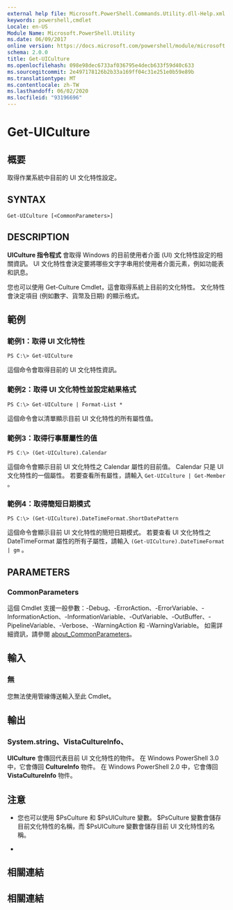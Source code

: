 ```yaml
---
external help file: Microsoft.PowerShell.Commands.Utility.dll-Help.xml
keywords: powershell,cmdlet
Locale: en-US
Module Name: Microsoft.PowerShell.Utility
ms.date: 06/09/2017
online version: https://docs.microsoft.com/powershell/module/microsoft.powershell.utility/get-uiculture?view=powershell-5.1&WT.mc_id=ps-gethelp
schema: 2.0.0
title: Get-UICulture
ms.openlocfilehash: 098e98dec6733af036795e4decb633f59d40c633
ms.sourcegitcommit: 2e497178126b2b33a169ff04c31e251e0b59e89b
ms.translationtype: MT
ms.contentlocale: zh-TW
ms.lasthandoff: 06/02/2020
ms.locfileid: "93196696"
---
```

# Get-UICulture

## 概要
取得作業系統中目前的 UI 文化特性設定。

## SYNTAX

```
Get-UICulture [<CommonParameters>]
```

## DESCRIPTION
**UICulture 指令程式** 會取得 Windows 的目前使用者介面 (UI) 文化特性設定的相關資訊。
UI 文化特性會決定要將哪些文字字串用於使用者介面元素，例如功能表和訊息。

您也可以使用 Get-Culture Cmdlet，這會取得系統上目前的文化特性。
文化特性會決定項目 (例如數字、貨幣及日期) 的顯示格式。

## 範例

### 範例1：取得 UI 文化特性

```
PS C:\> Get-UICulture
```

這個命令會取得目前的 UI 文化特性資訊。

### 範例2：取得 UI 文化特性並設定結果格式

```
PS C:\> Get-UICulture | Format-List *
```

這個命令會以清單顯示目前 UI 文化特性的所有屬性值。

### 範例3：取得行事曆屬性的值

```
PS C:\> (Get-UICulture).Calendar
```

這個命令會顯示目前 UI 文化特性之 Calendar 屬性的目前值。
Calendar 只是 UI 文化特性的一個屬性。
若要查看所有屬性，請輸入 `Get-UICulture | Get-Member` 。

### 範例4：取得簡短日期模式

```
PS C:\> (Get-UICulture).DateTimeFormat.ShortDatePattern
```

這個命令會顯示目前 UI 文化特性的簡短日期模式。
若要查看 UI 文化特性之 DateTimeFormat 屬性的所有子屬性，請輸入 `(Get-UICulture).DateTimeFormat | gm` 。

## PARAMETERS

### CommonParameters
這個 Cmdlet 支援一般參數：-Debug、-ErrorAction、-ErrorVariable、-InformationAction、-InformationVariable、-OutVariable、-OutBuffer、-PipelineVariable、-Verbose、-WarningAction 和 -WarningVariable。 如需詳細資訊，請參閱 [about_CommonParameters](https://go.microsoft.com/fwlink/?LinkID=113216)。

## 輸入

### 無
您無法使用管線傳送輸入至此 Cmdlet。

## 輸出

### System.string、VistaCultureInfo、
**UICulture** 會傳回代表目前 UI 文化特性的物件。
在 Windows PowerShell 3.0 中，它會傳回 **CultureInfo** 物件。
在 Windows PowerShell 2.0 中，它會傳回 **VistaCultureInfo** 物件。

## 注意

* 您也可以使用 $PsCulture 和 $PsUICulture 變數。 $PsCulture 變數會儲存目前文化特性的名稱，而 $PsUICulture 變數會儲存目前 UI 文化特性的名稱。

*

## 相關連結

## 相關連結

